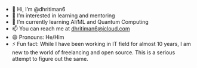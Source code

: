- 👋 Hi, I’m @dhritiman6
- 👀 I’m interested in learning and mentoring
- 🌱 I’m currently learning AI/ML and Quantum Computing
- 📫 You can reach me at dhritiman6@icloud.com
- 😄 Pronouns: He/Him
- ⚡ Fun fact: While I have been working in IT field for almost 10 years, I am new to the world of freelancing and open source. This is a serious attempt to figure out the same.

<!---
dhritiman6/dhritiman6 is a ✨ special ✨ repository because its `README.md` (this file) appears on your GitHub profile.
You can click the Preview link to take a look at your changes.
--->
